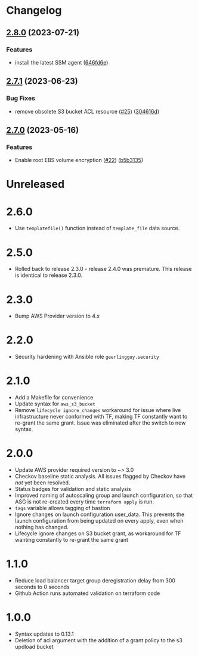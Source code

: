 # Changelog

## [2.8.0](https://github.com/ordinaryexperts/terraform-aws-hardened-bastion/compare/v2.7.1...v2.8.0) (2023-07-21)


### Features

* install the latest SSM agent ([646fd6e](https://github.com/ordinaryexperts/terraform-aws-hardened-bastion/commit/646fd6efe25a491f75c0abbd1ce8278ec3398d61))

## [2.7.1](https://github.com/ordinaryexperts/terraform-aws-hardened-bastion/compare/v2.7.0...v2.7.1) (2023-06-23)


### Bug Fixes

* remove obsolete S3 bucket ACL resource ([#25](https://github.com/ordinaryexperts/terraform-aws-hardened-bastion/issues/25)) ([304616d](https://github.com/ordinaryexperts/terraform-aws-hardened-bastion/commit/304616d8db6bbf45eb46deea81830c4107474db0))

## [2.7.0](https://github.com/ordinaryexperts/terraform-aws-hardened-bastion/compare/2.6.0...v2.7.0) (2023-05-16)


### Features

* Enable root EBS volume encryption ([#22](https://github.com/ordinaryexperts/terraform-aws-hardened-bastion/issues/22)) ([b5b3135](https://github.com/ordinaryexperts/terraform-aws-hardened-bastion/commit/b5b313535e309e529788c74437a47128d3d38286))

Unreleased
==========

2.6.0
=====

* Use `templatefile()` function instead of `template_file` data source.

2.5.0
=====

* Rolled back to release 2.3.0 - release 2.4.0 was premature.  This release is
  identical to release 2.3.0.

2.3.0
=====

* Bump AWS Provider version to 4.x

2.2.0
=====

* Security hardening with Ansible role `geerlingguy.security`

2.1.0
=====

* Add a Makefile for convenience
* Update syntax for `aws_s3_bucket`
* Remove `lifecycle ignore_changes` workaround for issue where live
  infrastructure never conformed with TF, making TF constantly want to re-grant
  the same grant.  Issue was eliminated after the switch to new syntax.

2.0.0
=====

* Update AWS provider required version to ~> 3.0
* Checkov baseline static analysis.  All issues flagged by Checkov have *not*
  yet been resolved.
* Status badges for validation and static analysis
* Improved naming of autoscaling group and launch configuration, so that ASG is
  not re-created every time `terraform apply` is run.
* `tags` variable allows tagging of bastion
* Ignore changes on launch configuration user_data.  This prevents the launch
  configuration from being updated on every apply, even when nothing has
  changed.
* Lifecycle ignore changes on S3 bucket grant, as workaround for TF wanting
  constantly to re-grant the same grant

1.1.0
=====
* Reduce load balancer target group deregistration delay from 300 seconds to 0 seconds
* Github Action runs automated validation on terraform code

1.0.0
=====
* Syntax updates to 0.13.1
* Deletion of acl argument with the addition of a grant policy to the s3 updload bucket
